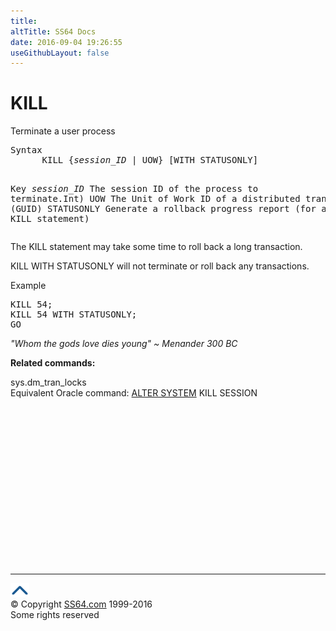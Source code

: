 ```yaml
---
title:
altTitle: SS64 Docs
date: 2016-09-04 19:26:55
useGithubLayout: false
---
```

<!-- #BeginLibraryItem "/Library/head_sql.lbi" --><!-- #EndLibraryItem --><h1>KILL</h1>
<p>Terminate a user process</p>
<pre>Syntax
      KILL {<i>session_ID </i>| UOW} [WITH STATUSONLY] 

Key<i>
   </i><i>session_ID</i>    The session ID of the process to terminate.Int)
   UOW           The Unit of Work ID of a  distributed transaction. (GUID)
   STATUSONLY    Generate a rollback progress report (for an earlier KILL statement)</pre>
<p>  The KILL statement may take some time to  roll back a long transaction.</p>
<p>KILL WITH STATUSONLY will not terminate or roll back any transactions.</p>
<p>Example</p>
<pre>KILL 54;<br>KILL 54 WITH STATUSONLY;<br>GO</pre>
<p class="quote"><i>"Whom the gods love dies young" ~ Menander 300 BC </i></p>
<p><b>Related commands:</b></p>
<p>  sys.dm_tran_locks<br>
Equivalent Oracle command:  <a href="../ora/system_a.html">ALTER SYSTEM</a> KILL SESSION</p><!-- #BeginLibraryItem "/Library/foot_sql.lbi" --><p><script async="" src="//pagead2.googlesyndication.com/pagead/js/adsbygoogle.js"></script>
<!-- ss64-sql -->
<ins class="adsbygoogle" style="display:inline-block;width:300px;height:250px" data-ad-client="ca-pub-6140977852749469" data-ad-slot="6953563613"></ins>
<script>
(adsbygoogle = window.adsbygoogle || []).push({});
</script></p>
<hr>
<div id="bl" class="footer"><a href="#"><img src="../images/top.png" width="30" height="22" alt="Back to the Top"></a></div>
<div id="br" class="footer, tagline">© Copyright <a href="http://ss64.com/">SS64.com</a> 1999-2016<br>
Some rights reserved</div><!-- #EndLibraryItem -->

